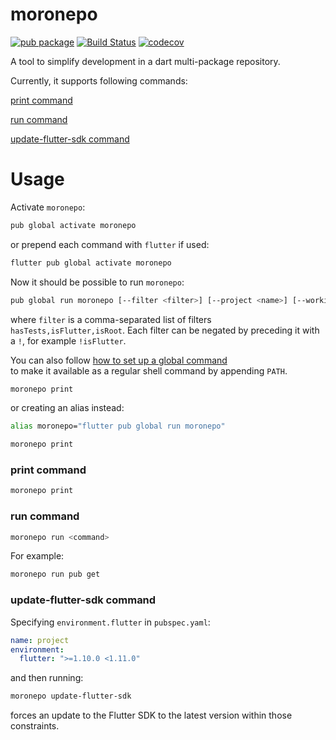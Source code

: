 # moronepo

[![pub package](https://img.shields.io/pub/v/moronepo.svg)](https://pub.dev/packages/moronepo)
[![Build Status](https://travis-ci.org/meniga/moronepo.svg?branch=master)](https://travis-ci.org/meniga/moronepo)
[![codecov](https://codecov.io/gh/meniga/moronepo/branch/master/graph/badge.svg)](https://codecov.io/gh/meniga/moronepo)

A tool to simplify development in a dart multi-package repository. 

Currently, it supports following commands:

[print command](#print-command)

[run command](#run-command)

[update-flutter-sdk command](#update-flutter-sdk-command)

# Usage

Activate `moronepo`:

```bash
pub global activate moronepo
```

or prepend each command with `flutter` if used:

```bash
flutter pub global activate moronepo
```

Now it should be possible to run `moronepo`:

```bash
pub global run moronepo [--filter <filter>] [--project <name>] [--working-directory <path>] <command>
```

where `filter` is a comma-separated list of filters `hasTests,isFlutter,isRoot`.
Each filter can be negated by preceding it with a `!`, for example `!isFlutter`.

You can also follow [how to set up a global command](https://dart.dev/tools/pub/cmd/pub-global)  
to make it available as a regular shell command by appending `PATH`.

```bash
moronepo print
```

or creating an alias instead:

```bash
alias moronepo="flutter pub global run moronepo"

moronepo print
```

### print command

```bash
moronepo print
```

### run command

```bash
moronepo run <command>
```

For example:

```bash
moronepo run pub get
```

### update-flutter-sdk command

Specifying `environment.flutter` in `pubspec.yaml`:

```yaml
name: project
environment:
  flutter: ">=1.10.0 <1.11.0"
```

and then running:

```bash
moronepo update-flutter-sdk
```

forces an update to the Flutter SDK to the latest version within those
constraints.
